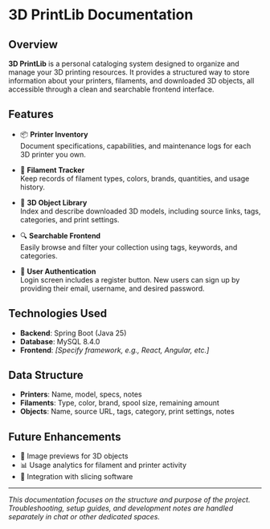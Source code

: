 # 3D PrintLib Documentation

## Overview

**3D PrintLib** is a personal cataloging system designed to organize and manage your 3D printing resources. It provides a structured way to store information about your printers, filaments, and downloaded 3D objects, all accessible through a clean and searchable frontend interface.

## Features

- 📦 **Printer Inventory**  
  Document specifications, capabilities, and maintenance logs for each 3D printer you own.

- 🧵 **Filament Tracker**  
  Keep records of filament types, colors, brands, quantities, and usage history.

- 🧠 **3D Object Library**  
  Index and describe downloaded 3D models, including source links, tags, categories, and print settings.

- 🔍 **Searchable Frontend**  
  Easily browse and filter your collection using tags, keywords, and categories.

- 🔐 **User Authentication**  
  Login screen includes a register button. New users can sign up by providing their email, username, and desired password.

## Technologies Used

- **Backend**: Spring Boot (Java 25)
- **Database**: MySQL 8.4.0
- **Frontend**: *[Specify framework, e.g., React, Angular, etc.]*

## Data Structure

- **Printers**: Name, model, specs, notes
- **Filaments**: Type, color, brand, spool size, remaining amount
- **Objects**: Name, source URL, tags, category, print settings, notes

## Future Enhancements

- 📸 Image previews for 3D objects
- 📊 Usage analytics for filament and printer activity
- 🧩 Integration with slicing software

---

*This documentation focuses on the structure and purpose of the project. Troubleshooting, setup guides, and development notes are handled separately in chat or other dedicated spaces.*